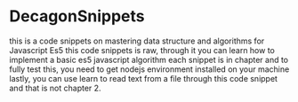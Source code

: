 # DecagonSnippets
this is a code snippets on mastering data structure and algorithms for Javascript Es5
this code snippets is raw, through it you can learn how to implement a basic es5 javascript algorithm
each snippet is in chapter and to fully test this, you need to get nodejs environment installed on your machine
lastly, you can use learn to read text from a file through this code snippet and that is not chapter 2.

